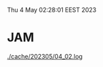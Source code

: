 Thu  4 May 02:28:01 EEST 2023
# JAM
<a href='./cache/202305/04_02.log'>./cache/202305/04_02.log</a>
